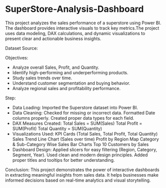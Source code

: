 # SuperStore-Analysis-Dashboard
This project analyzes the sales performance of a superstore using Power BI. The dashboard provides interactive visuals to track key metrics.The project uses data modeling, DAX calculations, and dynamic visualizations to present clear and actionable business insights.

Dataset
Source:

Objectives:
- Analyze overall Sales, Profit, and Quantity.
- Identify high-performing and underperforming products.
- Study sales trends over time.
- Understand customer segmentation and buying behavior.
- Analyze regional sales and profitability performance.

Step:
- Data Loading:
Imported the Superstore dataset into Power BI.
- Data Cleaning:
Checked for missing or incorrect data.
Formatted Date columns properly.
Created proper data types for each field.
- DAX Measures Created:
Total Sales = SUM(Sales)
Total Profit = SUM(Profit)
Total Quantity = SUM(Quantity)
- Visualizations Used:
KPI Cards (Total Sales, Total Profit, Total Quantity)
Sales Trend Line Chart (Sales over time)
Profit by Region Map
Category & Sub-Category Wise Sales Bar Charts
Top 10 Customers by Sales
- Dashboard Design:
Applied slicers for easy filtering (Region, Category, Segment, Year).
Used clean and modern design principles.
Added proper titles and tooltips for better understanding.

Conclusion:
This project demonstrates the power of interactive dashboards in extracting meaningful insights from sales data. It helps businesses make informed decisions based on real-time analytics and visual storytelling.
